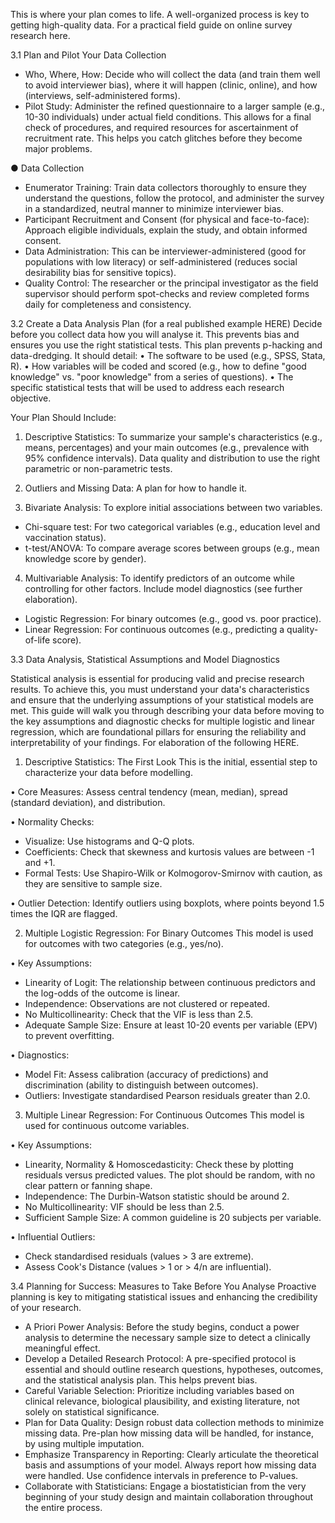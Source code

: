 This is where your plan comes to life. A well-organized process is key to getting high-quality data. For a practical field guide on online survey research here.
 
3.1	Plan and Pilot Your Data Collection
  * Who, Where, How: Decide who will collect the data (and train them well to avoid interviewer bias), where it will happen (clinic, online), and how (interviews, self-administered forms).
  * Pilot Study: Administer the refined questionnaire to a larger sample (e.g., 10-30 individuals) under actual field conditions. This allows for a final check of procedures, and required resources for ascertainment of recruitment rate. This helps you catch glitches before they become major problems.

●	Data Collection
  * Enumerator Training: Train data collectors thoroughly to ensure they understand the questions, follow the protocol, and administer the survey in a standardized, neutral manner to minimize interviewer bias.
  * Participant Recruitment and Consent (for physical and face-to-face): Approach eligible individuals, explain the study, and obtain informed consent.
  * Data Administration: This can be interviewer-administered (good for populations with low literacy) or self-administered (reduces social desirability bias for sensitive topics).
  * Quality Control: The researcher or the principal investigator as the field supervisor should perform spot-checks and review completed forms daily for completeness and consistency.

3.2 Create a Data Analysis Plan (for a real published example HERE)
Decide before you collect data how you will analyse it. This prevents bias and ensures you use the right statistical tests. This plan prevents p-hacking and data-dredging. It should detail:
  •	The software to be used (e.g., SPSS, Stata, R).
  •	How variables will be coded and scored (e.g., how to define "good knowledge" vs. "poor knowledge" from a series of questions).
  •	The specific statistical tests that will be used to address each research objective.

Your Plan Should Include:
1.	Descriptive Statistics: To summarize your sample's characteristics (e.g., means, percentages) and your main outcomes (e.g., prevalence with 95% confidence intervals). Data quality and distribution to use the right parametric or non-parametric tests.

2.	Outliers and Missing Data: A plan for how to handle it.
   
4.	Bivariate Analysis: To explore initial associations between two variables. 
  * Chi-square test: For two categorical variables (e.g., education level and vaccination status).
  * t-test/ANOVA: To compare average scores between groups (e.g., mean knowledge score by gender).

4.	Multivariable Analysis: To identify predictors of an outcome while controlling for other factors. Include model diagnostics (see further elaboration).
  * Logistic Regression: For binary outcomes (e.g., good vs. poor practice).
  * Linear Regression: For continuous outcomes (e.g., predicting a quality-of-life score).

3.3 Data Analysis, Statistical Assumptions and Model Diagnostics

Statistical analysis is essential for producing valid and precise research results. To achieve this, you must understand your data's characteristics and ensure that the underlying assumptions of your statistical models are met. This guide will walk you through describing your data before moving to the key assumptions and diagnostic checks for multiple logistic and linear regression, which are foundational pillars for ensuring the reliability and interpretability of your findings. For elaboration of the following HERE.
 
1. Descriptive Statistics: The First Look
This is the initial, essential step to characterize your data before modelling.

•	Core Measures: Assess central tendency (mean, median), spread (standard deviation), and distribution.

•	Normality Checks:
  * Visualize: Use histograms and Q-Q plots.
  * Coefficients: Check that skewness and kurtosis values are between -1 and +1.
  * Formal Tests: Use Shapiro-Wilk or Kolmogorov-Smirnov with caution, as they are sensitive to sample size.

•	Outlier Detection: Identify outliers using boxplots, where points beyond 1.5 times the IQR are flagged.
 
2. Multiple Logistic Regression: For Binary Outcomes
This model is used for outcomes with two categories (e.g., yes/no).

•	Key Assumptions:
  * Linearity of Logit: The relationship between continuous predictors and the log-odds of the outcome is linear.
  * Independence: Observations are not clustered or repeated.
  * No Multicollinearity: Check that the VIF is less than 2.5.
  * Adequate Sample Size: Ensure at least 10-20 events per variable (EPV) to prevent overfitting.

•	Diagnostics:
  * Model Fit: Assess calibration (accuracy of predictions) and discrimination (ability to distinguish between outcomes).
  * Outliers: Investigate standardised Pearson residuals greater than 2.0.
 
3. Multiple Linear Regression: For Continuous Outcomes
This model is used for continuous outcome variables.

•	Key Assumptions:
  * Linearity, Normality & Homoscedasticity: Check these by plotting residuals versus predicted values. The plot should be random, with no clear pattern or fanning shape.
  * Independence: The Durbin-Watson statistic should be around 2.
  * No Multicollinearity: VIF should be less than 2.5.
  * Sufficient Sample Size: A common guideline is 20 subjects per variable.

•	Influential Outliers:
  *	Check standardised residuals (values > 3 are extreme).
  *	Assess Cook's Distance (values > 1 or > 4/n are influential).

3.4 Planning for Success: Measures to Take Before You Analyse
Proactive planning is key to mitigating statistical issues and enhancing the credibility of your research.
  *	A Priori Power Analysis: Before the study begins, conduct a power analysis to determine the necessary sample size to detect a clinically meaningful effect.
  *	Develop a Detailed Research Protocol: A pre-specified protocol is essential and should outline research questions, hypotheses, outcomes, and the statistical analysis plan. This helps prevent bias.
  *	Careful Variable Selection: Prioritize including variables based on clinical relevance, biological plausibility, and existing literature, not solely on statistical significance.
  *	Plan for Data Quality: Design robust data collection methods to minimize missing data. Pre-plan how missing data will be handled, for instance, by using multiple imputation.
  *	Emphasize Transparency in Reporting: Clearly articulate the theoretical basis and assumptions of your model. Always report how missing data were handled. Use confidence intervals in preference to P-values.
  *	Collaborate with Statisticians: Engage a biostatistician from the very beginning of your study design and maintain collaboration throughout the entire process.
